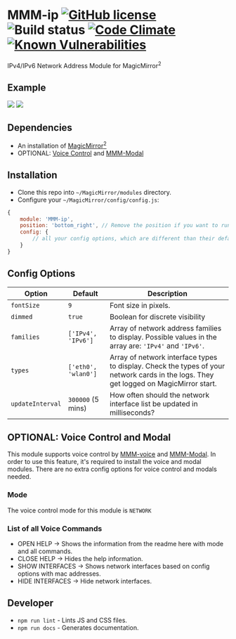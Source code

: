 # MMM-ip [![GitHub license](https://img.shields.io/badge/license-MIT-blue.svg?style=flat)](https://raw.githubusercontent.com/fewieden/MMM-ip/master/LICENSE) ![Build status](https://github.com/fewieden/MMM-ip/workflows/build/badge.svg) [![Code Climate](https://codeclimate.com/github/fewieden/MMM-ip/badges/gpa.svg?style=flat)](https://codeclimate.com/github/fewieden/MMM-ip) [![Known Vulnerabilities](https://snyk.io/test/github/fewieden/mmm-ip/badge.svg)](https://snyk.io/test/github/fewieden/mmm-ip)

IPv4/IPv6 Network Address Module for MagicMirror<sup>2</sup>

## Example

![](.github/example.jpg) ![](.github/example2.jpg)

## Dependencies

* An installation of [MagicMirror<sup>2</sup>](https://github.com/MichMich/MagicMirror)
* OPTIONAL: [Voice Control](https://github.com/fewieden/MMM-voice) and [MMM-Modal](https://github.com/fewieden/MMM-Modal)

## Installation

* Clone this repo into `~/MagicMirror/modules` directory.
* Configure your `~/MagicMirror/config/config.js`:

```js
{
    module: 'MMM-ip',
    position: 'bottom_right', // Remove the position if you want to run the module in voice only mode
    config: {
        // all your config options, which are different than their default values
    }
}
```

## Config Options

| **Option** | **Default** | **Description** |
| --- | --- | --- |
| `fontSize` | `9` | Font size in pixels. |
| `dimmed` | `true` | Boolean for discrete visibility |
| `families` | `['IPv4', 'IPv6']` | Array of network address families to display. Possible values in the array are: `'IPv4'` and `'IPv6'`. |
| `types` | `['eth0', 'wlan0']` | Array of network interface types to display. Check the types of your network cards in the logs. They get logged on MagicMirror start. |
| `updateInterval` | `300000` (5 mins) | How often should the network interface list be updated in milliseconds? |

## OPTIONAL: Voice Control and Modal

This module supports voice control by [MMM-voice](https://github.com/fewieden/MMM-voice) and [MMM-Modal](https://github.com/fewieden/MMM-Modal).
In order to use this feature, it's required to install the voice and modal modules. There are no extra config options for voice control and modals needed.

### Mode

The voice control mode for this module is `NETWORK`

### List of all Voice Commands

* OPEN HELP -> Shows the information from the readme here with mode and all commands.
* CLOSE HELP -> Hides the help information.
* SHOW INTERFACES -> Shows network interfaces based on config options with mac addresses.
* HIDE INTERFACES -> Hide network interfaces.

## Developer

* `npm run lint` - Lints JS and CSS files.
* `npm run docs` - Generates documentation.
